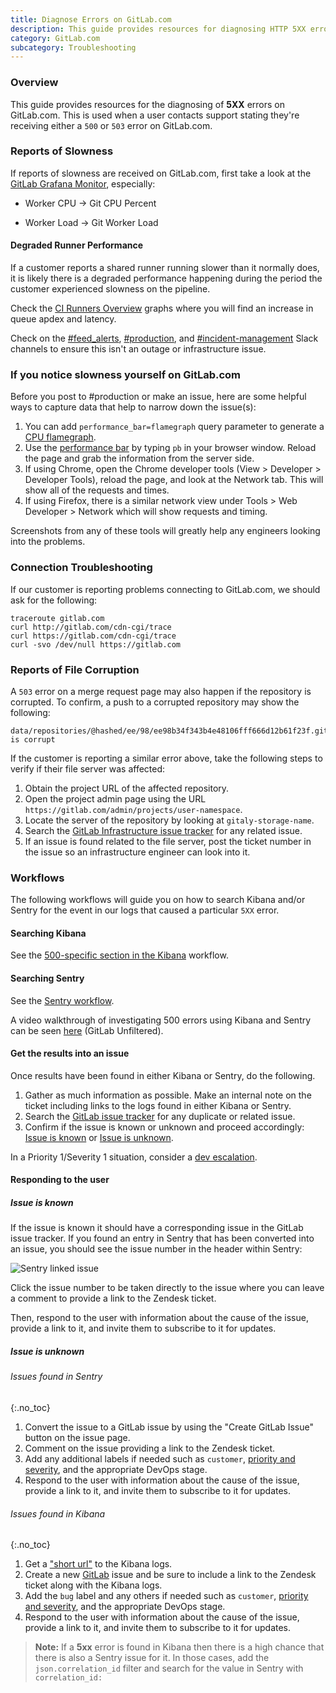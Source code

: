 ```yaml
---
title: Diagnose Errors on GitLab.com
description: This guide provides resources for diagnosing HTTP 5XX errors on GitLab.com.
category: GitLab.com
subcategory: Troubleshooting
---
```


### Overview

This guide provides resources for the diagnosing of **5XX** errors on GitLab.com. This is used when a user contacts support stating they're receiving either a `500` or `503` error on GitLab.com.

### Reports of Slowness

If reports of slowness are received on GitLab.com, first take a look at the [GitLab Grafana Monitor](https://dashboards.gitlab.net/d/mnbqU9Smz/fleet-overview?orgId=1), especially:

- Worker CPU -> Git CPU Percent

- Worker Load -> Git Worker Load

#### Degraded Runner Performance

If a customer reports a shared runner running slower than it normally does, it is likely there is a degraded performance happening during the period the customer experienced slowness on the pipeline.

Check the [CI Runners Overview](https://dashboards.gitlab.net/d/ci-runners-main/ci-runners-overview?orgId=1) graphs where you will find an increase in queue apdex and latency.

Check on the [#feed_alerts](https://gitlab.slack.com/messages/C12RCNXK5), [#production](https://gitlab.slack.com/messages/C101F3796), and [#incident-management](https://gitlab.slack.com/messages/CB7P5CJS1) Slack channels to ensure this isn't an outage or infrastructure issue.

### If you notice slowness yourself on GitLab.com

Before you post to #production or make an issue, here are some helpful ways to capture data that help to narrow down the issue(s):

1. You can add `performance_bar=flamegraph` query parameter to generate a [CPU flamegraph](https://docs.gitlab.com/ee/development/profiling.html#speedscope-flamegraphs).
1. Use the [performance bar](https://docs.gitlab.com/ee/administration/monitoring/performance/performance_bar.html) by typing `pb` in your browser window.  Reload the page and grab the information from the server side.
1. If using Chrome, open the Chrome developer tools (View > Developer > Developer Tools), reload the page, and look at the Network tab.  This will show all of the requests and times.
1. If using Firefox, there is a similar network view under Tools > Web Developer > Network which will show requests and timing.

Screenshots from any of these tools will greatly help any engineers looking into the problems.

### Connection Troubleshooting

If our customer is reporting problems connecting to GitLab.com, we should ask for the following:

```shell
traceroute gitlab.com
curl http://gitlab.com/cdn-cgi/trace
curl https://gitlab.com/cdn-cgi/trace
curl -svo /dev/null https://gitlab.com
```

### Reports of File Corruption

A `503` error on a merge request page may also happen if the repository is corrupted. To confirm, a push to a corrupted repository may show the following:

```plaintext
data/repositories/@hashed/ee/98/ee98b34f343b4e48106fff666d12b61f23f.git/objects/f7/e7f4782) is corrupt
```

If the customer is reporting a similar error above, take the following steps to verify if their file server was affected:

1. Obtain the project URL of the affected repository.
1. Open the project admin page using the URL `https://gitlab.com/admin/projects/user-namespace`.
1. Locate the server of the repository by looking at `gitaly-storage-name`.
1. Search the [GitLab Infrastructure issue tracker](https://gitlab.com/gitlab-com/gl-infra/infrastructure/issues) for any related issue.
1. If an issue is found related to the file server, post the ticket number in the issue so an infrastructure engineer can look into it.

### Workflows

The following workflows will guide you on how to search Kibana and/or Sentry for the event in our logs that caused a particular `5XX` error.

#### Searching Kibana

See the [500-specific section in the Kibana](kibana.html#searching-kibana-for-500-level-errors) workflow.

#### Searching Sentry

See the [Sentry workflow](sentry.html).

A video walkthrough of investigating 500 errors using Kibana and Sentry can be seen [here](https://youtu.be/o02t3V3vHMs) (GitLab Unfiltered).

#### Get the results into an issue

Once results have been found in either Kibana or Sentry, do the following.

1. Gather as much information as possible. Make an internal note on the ticket including links to the logs found in either Kibana or Sentry.
1. Search the [GitLab issue tracker](https://gitlab.com/gitlab-org/gitlab) for any duplicate or related issue.
1. Confirm if the issue is known or unknown and proceed accordingly: [Issue is known](#issue-is-known) or [Issue is unknown](#issue-is-unknown).

In a Priority 1/Severity 1 situation, consider a [dev escalation](/handbook/engineering/development/processes/Infra-Dev-Escalation/process.html).

#### Responding to the user

##### Issue is known

If the issue is known it should have a corresponding issue in the GitLab issue tracker. If you found an entry in Sentry that has been converted into an issue, you should see the issue number in the header within Sentry:

![Sentry linked issue](/images/support/sentry-linked-issue.png)

Click the issue number to be taken directly to the issue where you can leave a comment to provide a link to the Zendesk ticket.

Then, respond to the user with information about the cause of the issue, provide a link to it, and invite them to subscribe to it for updates.

##### Issue is unknown

###### Issues found in Sentry

{:.no_toc}

1. Convert the issue to a GitLab issue by using the "Create GitLab Issue" button on the issue page.
1. Comment on the issue providing a link to the Zendesk ticket.
1. Add any additional labels if needed such as `customer`, [priority and severity](https://gitlab.com/gitlab-org/gitlab-ce/blob/master/doc/development/contributing/issue_workflow.md#severity-labels), and the appropriate DevOps stage.
1. Respond to the user with information about the cause of the issue, provide a link to it, and invite them to subscribe to it for updates.

###### Issues found in Kibana

{:.no_toc}

1. Get a ["short url"](https://www.elastic.co/guide/en/kibana/3.0/sharing-dashboards.html) to the Kibana logs.
1. Create a new [GitLab](https://gitlab.com/gitlab-org/gitlab) issue and be sure to include a link to the Zendesk ticket along with the Kibana logs.
1. Add the `bug` label and any others if needed such as `customer`, [priority and severity](https://gitlab.com/gitlab-org/gitlab-ce/blob/master/doc/development/contributing/issue_workflow.md#severity-labels), and the appropriate DevOps stage.
1. Respond to the user with information about the cause of the issue, provide a link to it, and invite them to subscribe to it for updates.

>**Note:** If a **5xx** error is found in Kibana then there is a high chance that there is also a Sentry issue for it. In those cases, add the `json.correlation_id` filter and search for the value in Sentry with `correlation_id:`
